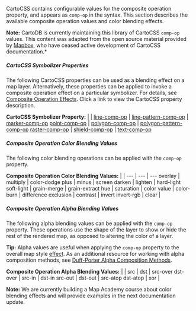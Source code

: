 CartoCSS contains configurable values for the composite operation property, and appears as `comp-op` in the syntax. This section describes the available composite operation values and color blending effects.

**Note:** CartoDB is currently maintaining this library of CartoCSS `comp-op` values. This content was adapted from the open source material provided by [Mapbox](https://www.mapbox.com/tilemill/docs/guides/comp-op/), who have ceased active development of CartoCSS documentation.*


##### CartoCSS Symbolizer Properties

The following CartoCSS properties can be used as a blending effect on a map layer. Alternatively, these properties can be applied to invoke a composite operation effect on a particular symbolizer. For details, see [Composite Operation Effects](cartodb-editor.html#composite-operation-effects).  Click a link to view the CartoCSS property description.
 
**CartoCSS Symbolizer Property:** | |
[line-comp-op](cartodb-editor.html#line-comp-op-keyword) | [line-pattern-comp-op](cartodb-editor.html#line-pattern-comp-op-keyword) | [marker-comp-op](cartodb-editor.html#marker-comp-op-keyword)
[point-comp-op](cartodb-editor.html#point-comp-op-keyword) | [polygon-comp-op](cartodb-editor.html#polygon-comp-op-keyword) | [polygon-pattern-comp-op](cartodb-editor.html#polygon-pattern-comp-op-keyword)
[raster-comp-op](cartodb-editor.html#raster-comp-op-keyword) | [shield-comp-op](cartodb-editor.html#shield-comp-op-keyword) | [text-comp-op](cartodb-editor.html#text-comp-op-keyword)


##### Composite Operation Color Blending Values

The following color blending operations can be applied with the `comp-op` property.

**Composite Operation Color Blending Values:** | |
--- | --- | ---
overlay | multiply | color-dodge
plus | minus | screen
darken | lighten | hard-light
soft-light | grain-merge | grain-extract
hue | saturation | color
value | color-burn | difference
exclusion | contrast | invert
invert-rgb | clear | 

##### Composite Operation Alpha Blending Values

The following alpha blending values can be applied with the `comp-op` property. These operations use the shape of the layer to show or hide the rest of the rendered map, as opposed to altering the color of a layer. 

**Tip:** Alpha values are useful when applying the `comp-op` property to the overall map style [effect](cartodb-editor.html#composite-operation-effects).  As an additional resource for working with alpha composition methods, see [Duff-Porter Alpha Composition Methods](http://www.imagemagick.org/Usage/compose/#duff-porter).

**Composite Operation Alpha Blending Values:** | |
src | dst | src-over
dst-over | src-in | dst-in
src-out | dst-out | src-atop
dst-atop | xor | 

**Note:** We are currently building a Map Academy course about color blending effects and will provide examples in the next documentation update.
